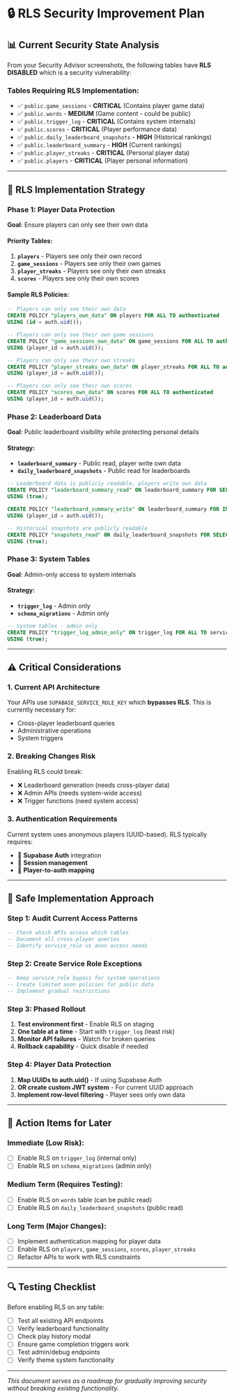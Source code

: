 # 🔒 RLS Security Improvement Plan

## 📊 **Current Security State Analysis**

From your Security Advisor screenshots, the following tables have **RLS DISABLED** which is a security vulnerability:

### **Tables Requiring RLS Implementation:**
- ✅ `public.game_sessions` - **CRITICAL** (Contains player game data)
- ✅ `public.words` - **MEDIUM** (Game content - could be public)
- ✅ `public.trigger_log` - **CRITICAL** (Contains system internals)
- ✅ `public.scores` - **CRITICAL** (Player performance data)
- ✅ `public.daily_leaderboard_snapshots` - **HIGH** (Historical rankings)
- ✅ `public.leaderboard_summary` - **HIGH** (Current rankings)
- ✅ `public.player_streaks` - **CRITICAL** (Personal player data)
- ✅ `public.players` - **CRITICAL** (Player personal information)

---

## 🎯 **RLS Implementation Strategy**

### **Phase 1: Player Data Protection**
**Goal**: Ensure players can only see their own data

#### **Priority Tables:**
1. **`players`** - Players see only their own record
2. **`game_sessions`** - Players see only their own games
3. **`player_streaks`** - Players see only their own streaks
4. **`scores`** - Players see only their own scores

#### **Sample RLS Policies:**
```sql
-- Players can only see their own data
CREATE POLICY "players_own_data" ON players FOR ALL TO authenticated 
USING (id = auth.uid());

-- Players can only see their own game sessions
CREATE POLICY "game_sessions_own_data" ON game_sessions FOR ALL TO authenticated 
USING (player_id = auth.uid());

-- Players can only see their own streaks
CREATE POLICY "player_streaks_own_data" ON player_streaks FOR ALL TO authenticated 
USING (player_id = auth.uid());

-- Players can only see their own scores
CREATE POLICY "scores_own_data" ON scores FOR ALL TO authenticated 
USING (player_id = auth.uid());
```

### **Phase 2: Leaderboard Data**
**Goal**: Public leaderboard visibility while protecting personal details

#### **Strategy:**
- **`leaderboard_summary`** - Public read, player write own data
- **`daily_leaderboard_snapshots`** - Public read for leaderboards

```sql
-- Leaderboard data is publicly readable, players write own data
CREATE POLICY "leaderboard_summary_read" ON leaderboard_summary FOR SELECT TO anon 
USING (true);

CREATE POLICY "leaderboard_summary_write" ON leaderboard_summary FOR INSERT/UPDATE TO authenticated 
USING (player_id = auth.uid());

-- Historical snapshots are publicly readable
CREATE POLICY "snapshots_read" ON daily_leaderboard_snapshots FOR SELECT TO anon 
USING (true);
```

### **Phase 3: System Tables**
**Goal**: Admin-only access to system internals

#### **Strategy:**
- **`trigger_log`** - Admin only
- **`schema_migrations`** - Admin only

```sql
-- System tables - admin only
CREATE POLICY "trigger_log_admin_only" ON trigger_log FOR ALL TO service_role 
USING (true);
```

---

## ⚠️ **Critical Considerations**

### **1. Current API Architecture**
Your APIs use `SUPABASE_SERVICE_ROLE_KEY` which **bypasses RLS**. This is currently necessary for:
- Cross-player leaderboard queries
- Administrative operations
- System triggers

### **2. Breaking Changes Risk**
Enabling RLS could break:
- ❌ Leaderboard generation (needs cross-player data)
- ❌ Admin APIs (needs system-wide access)
- ❌ Trigger functions (need system access)

### **3. Authentication Requirements**
Current system uses anonymous players (UUID-based). RLS typically requires:
- 🔄 **Supabase Auth** integration
- 🔄 **Session management**
- 🔄 **Player-to-auth mapping**

---

## 🚀 **Safe Implementation Approach**

### **Step 1: Audit Current Access Patterns**
```sql
-- Check which APIs access which tables
-- Document all cross-player queries
-- Identify service_role vs anon access needs
```

### **Step 2: Create Service Role Exceptions**
```sql
-- Keep service_role bypass for system operations
-- Create limited anon policies for public data
-- Implement gradual restrictions
```

### **Step 3: Phased Rollout**
1. **Test environment first** - Enable RLS on staging
2. **One table at a time** - Start with `trigger_log` (least risk)
3. **Monitor API failures** - Watch for broken queries
4. **Rollback capability** - Quick disable if needed

### **Step 4: Player Data Protection**
1. **Map UUIDs to auth.uid()** - If using Supabase Auth
2. **OR create custom JWT system** - For current UUID approach
3. **Implement row-level filtering** - Player sees only own data

---

## 📝 **Action Items for Later**

### **Immediate (Low Risk):**
- [ ] Enable RLS on `trigger_log` (internal only)
- [ ] Enable RLS on `schema_migrations` (admin only)

### **Medium Term (Requires Testing):**
- [ ] Enable RLS on `words` table (can be public read)
- [ ] Enable RLS on `daily_leaderboard_snapshots` (public read)

### **Long Term (Major Changes):**
- [ ] Implement authentication mapping for player data
- [ ] Enable RLS on `players`, `game_sessions`, `scores`, `player_streaks`
- [ ] Refactor APIs to work with RLS constraints

---

## 🔍 **Testing Checklist**

Before enabling RLS on any table:
- [ ] Test all existing API endpoints
- [ ] Verify leaderboard functionality
- [ ] Check play history modal
- [ ] Ensure game completion triggers work
- [ ] Test admin/debug endpoints
- [ ] Verify theme system functionality

---

*This document serves as a roadmap for gradually improving security without breaking existing functionality.*
